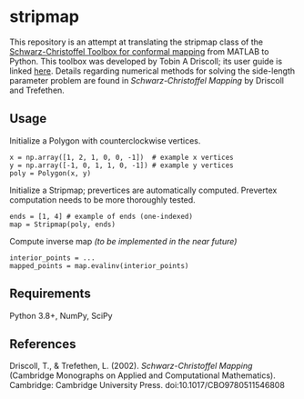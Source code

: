 # stripmap 

This repository is an attempt at translating the stripmap class of the [Schwarz-Christoffel Toolbox for conformal mapping](https://github.com/tobydriscoll/sc-toolbox) from MATLAB to Python. This toolbox was developed by Tobin A Driscoll; its user guide is linked [here](https://tobydriscoll.net/project/sc-toolbox/guide.pdf). Details regarding numerical methods for solving the side-length parameter problem are found in *Schwarz-Christoffel Mapping* by Driscoll and Trefethen. 

## Usage

Initialize a Polygon with counterclockwise vertices.
```
x = np.array([1, 2, 1, 0, 0, -1])  # example x vertices
y = np.array([-1, 0, 1, 1, 0, -1]) # example y vertices
poly = Polygon(x, y)
```

Initialize a Stripmap; prevertices are automatically computed. Prevertex computation needs to be more thoroughly tested.
```
ends = [1, 4] # example of ends (one-indexed)
map = Stripmap(poly, ends)
```

Compute inverse map *(to be implemented in the near future)*
```
interior_points = ...
mapped_points = map.evalinv(interior_points)
```

## Requirements

Python 3.8+, NumPy, SciPy

## References 

Driscoll, T., & Trefethen, L. (2002). *Schwarz-Christoffel Mapping* (Cambridge Monographs on Applied and Computational Mathematics). Cambridge: Cambridge University Press. doi:10.1017/CBO9780511546808
